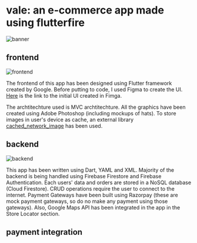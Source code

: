 # vale: an e-commerce app made using flutterfire

![banner](https://raw.githubusercontent.com/lightlessdays/img/main/vale/banner.png)


## frontend

![frontend](https://github.com/lightlessdays/img/blob/main/vale/Untitled%20design%20(3).png)

The frontend of this app has been designed using Flutter framework created by Google. Before putting to code, I used Figma to create the UI. [Here](https://www.figma.com/file/fq20K5oit1tj1NIdoQd738/Vale?node-id=0%3A1) is the link to the initial UI created in Fimga.

The archtitechture used is MVC archtitechture. All the graphics have been created using Adobe Photoshop (including mockups of hats). To store images in user's device as cache, an external library [cached_network_image](https://pub.dev/packages/cached_network_image) has been used. 

## backend

![backend](https://raw.githubusercontent.com/lightlessdays/img/main/Untitled%20design.jpg)

This app has been written using Dart, YAML and XML. Majority of the backend is being handled using Firebase Firestore and Firebase Authentication. Each users' data and orders are stored in a NoSQL database (Cloud Firestore). CRUD operations require the user to connect to the internet. Payment Gateways have been built using Razorpay (these are mock payment gateways, so do no make any payment using those gateways). Also, Google Maps API has been integrated in the app in the Store Locator section.

## payment integration
